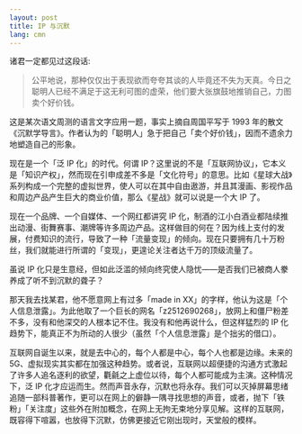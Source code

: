 ```yaml
---
layout: post
title: IP 与沉默
lang: cmn
---
```


诸君一定都见过这段话:

> 公平地说，那种仅仅出于表现欲而夸夸其谈的人毕竟还不失为天真。今日之聪明人已经不满足于这无利可图的虚荣，他们要大张旗鼓地推销自己，力图卖个好价钱。

这是某次语文周测的语言文字应用一题，事实上摘自周国平写于 1993 年的散文《沉默学导言》。作者认为的「聪明人」急于把自己「卖个好价钱」，因而不遗余力地塑造自己的形象。<!--more-->

现在是一个「泛 IP 化」的时代。何谓 IP？这里说的不是「互联网协议」，它本义是「知识产权」，然而现在引申成差不多是「文化符号」的意思。比如《星球大战》系列构成一个完整的虚拟世界，使人可以在其中自由遨游，并且其漫画、影视作品和周边产品产生巨大的商业价值，那么《星战》就可以说是一个大 IP 了。

现在一个品牌、一个自媒体、一个网红都讲究 IP 化，制酒的江小白酒业都陆续推出动漫、街舞赛事、潮牌等许多周边产品。这样做目的何在？因为线上支付的发展，付费知识的流行，导致了一种「流量变现」的倾向。现在只要拥有几十万粉丝，我们就能进行所谓的「变现」，更遑论关注者达千万的顶级流量了。

虽说 IP 化只是生意经，但如此泛滥的倾向终究使人隐忧——是否我们已被商人豢养成了听不到沉默的聋子？

那天我去找某君，他不愿意网上有过多「made in XX」的字样，他认为这是「个人信息泄露」。为此他取了一个巨长的网名「z2512690268」，放网上和僵尸粉差不多，没有和他深交的人根本记不住。我没有和他再说什么，但这样猛烈的 IP 化趋势下，能真正不为所动的人很少（虽然「个人信息泄露」是个拙劣的借口）。

互联网自诞生以来，就是去中心的，每个人都是中心，每个人也都是边缘。未来的 5G、虚拟现实其实都在加强这种趋势。或者说，互联网以超便捷的沟通方式激起了许多人追名逐利的欲望，氍毹之上虚位以待，每个人都可能成为主演。这种情况下，泛 IP 化才应运而生。然而声音永存，沉默也将永存。我们可以灭掉屏幕思绪追随一部科普著作，更可以在网上的僻静一隅寻找思想的声音，或者，抛下「铁粉」「关注度」这些外在附加概念，在网上无拘无束地分享见解。这样的互联网，既容得下喧嚣，也放得下沉默，仿佛更接近它刚出现时，天堂般的模样。
